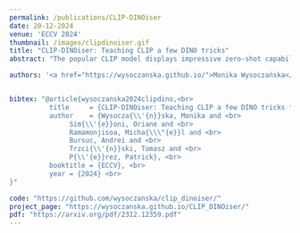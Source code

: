 ```yaml
---
permalink: /publications/CLIP-DINOiser
date: 20-12-2024
venue: 'ECCV 2024'
thumbnail: /images/clipdinoiser.gif
title: "CLIP-DINOiser: Teaching CLIP a few DINO tricks"
abstract: "The popular CLIP model displays impressive zero-shot capabilities thanks to its seamless interaction with arbitrary text prompts. However, its lack of spatial awareness makes it unsuitable for dense computer vision tasks, e.g., semantic segmentation, without an additional fine-tuning step that often uses annotations and can potentially suppress its original open-vocabulary properties. Meanwhile, self-supervised representation methods have demonstrated good localization properties without human-made annotations nor explicit supervision. In this work, we take the best of both worlds and propose a zero-shot open-vocabulary semantic segmentation method, which does not require any annotations. We propose to locally improve dense MaskCLIP features, computed with a simple modification of CLIP's last pooling layer, by integrating localization priors extracted from self-supervised features. By doing so, we greatly improve the performance of MaskCLIP and produce smooth outputs. Moreover, we show that the used self-supervised feature properties can directly be learnt from CLIP features therefore allowing us to obtain the best results with a single pass through CLIP model. Our method CLIP-DINOiser needs only a single forward pass of CLIP and two light convolutional layers at inference, no extra supervision nor extra memory and reaches state-of-the-art results on challenging and fine-grained benchmarks such as COCO, Pascal Context, Cityscapes and ADE20k."

authors: '<a href="https://wysoczanska.github.io/">Monika Wysoczańska</a>, <a href="https://osimeoni.github.io/">Oriane Siméoni</a>, <a href="/about.html">Michael Ramamonjisoa</a>, <a href="https://abursuc.github.io/">Andrei Bursuc</a>, <a href="http://staff.ii.pw.edu.pl/~ttrzcins/"> Tomasz Trzciński </a>, <a href="https://ptrckprz.github.io/"> Patrick Pérez </a>'


bibtex: "@article{wysoczanska2024clipdino,<br>
          title     = {CLIP-DINOiser: Teaching CLIP a few DINO tricks for open-vocabulary semantic segmentation}, <br>
          author    = {Wysocza{\\'{n}}ska, Monika and <br>
               Sim{\\'{e}}oni, Oriane and <br>
               Ramamonjisoa, Micha{\\\"{e}}l and <br>
               Bursuc, Andrei and <br>
               Trzci{\\'{n}}ski, Tomasz and <br>
               P{\\'{e}}rez, Patrick}, <br>
          booktitle = {ECCV}, <br>
          year = {2024} <br>
}"

code: "https://github.com/wysoczanska/clip_dinoiser/"
project_page: "https://wysoczanska.github.io/CLIP_DINOiser/"
pdf: "https://arxiv.org/pdf/2312.12359.pdf"
---
```

